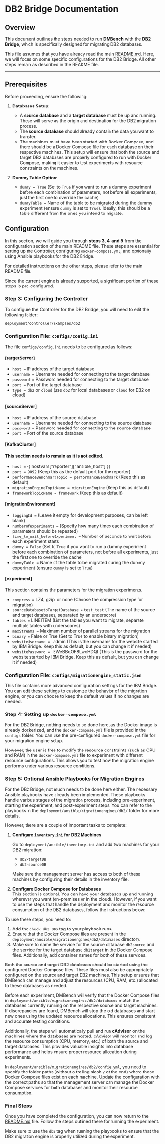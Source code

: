 
# DB2 Bridge Documentation

## Overview

This document outlines the steps needed to run **DMBench** with the **DB2 Bridge**, which is specifically designed for migrating DB2 databases.  

This file assumes that you have already read the main [README.md](README.md). Here, we will focus on some specific configurations for the DB2 Bridge. All other steps remain as described in the README file.

---

## Prerequisites

Before proceeding, ensure the following:

1. **Databases Setup**:  
   - A **source database** and a **target database** must be up and running. These will serve as the origin and destination for the DB2 migration process.  
   - The **source database** should already contain the data you want to transfer.  
   - The machines must have been started with Docker Compose, and there should be a Docker Compose file for each database on their respective machines. This setup will ensure that both the source and target DB2 databases are properly configured to run with Docker Compose, making it easier to test experiments with resource constraints on the machines.

2. **Dummy Table Option**:  
   - `dummy = True` (Set to `True` if you want to run a dummy experiment before each combination of parameters, not before all experiments, just the first one to override the cache)  
   - `dummyTable =` Name of the table to be migrated during the dummy experiment (ensure `dummy` is set to `True`).  Ideally, this should be a table different from the ones you intend to migrate.

## Configuration

In this section, we will guide you through **steps 3, 4, and 5** from the configuration section of the main README file. These steps are essential for setting up the Controller, configuring `docker-compose.yml`, and optionally using Ansible playbooks for the DB2 Bridge. 

For detailed instructions on the other steps, please refer to the main README file.

Since the current engine is already supported, a significant portion of these steps is pre-configured.

### Step 3: Configuring the Controller

To configure the Controller for the DB2 Bridge, you will need to edit the following folder:

`deployment/controller/examples/db2`

### Configuration File: `configs/config.ini`

The file `configs/config.ini` needs to be configured as follows:

#### [targetServer]

- `host =` IP address of the target database  
- `username =` Username needed for connecting to the target database  
- `password =` Password needed for connecting to the target database  
- `port =` Port of the target database  
- `type = db2` or `cloud` (use `db2` for local databases or `cloud` for DB2 on cloud)

#### [sourceServer]

- `host =` IP address of the source database  
- `username =` Username needed for connecting to the source database  
- `password =` Password needed for connecting to the source database  
- `port =` Port of the source database  

#### [KafkaCluster]

#### This section needs to remain as it is not edited.
- `host =` {{ hostvars["reporter"]["ansible_host"] }} 
- `port = 9092` (Keep this as the default port for the reporter)  
- `performanceBenchmarkTopic = performanceBenchmark` (Keep this as default)  
- `migrationEngineTopicName = migrationEngine` (Keep this as default)  
- `frameworkTopicName = framework` (Keep this as default)

#### [migrationEnvironment]

- `loggingId =` (Leave it empty for development purposes, can be left blank)  
- `numberofexperiments =` (Specify how many times each combination of parameters should be repeated)  
- `time_to_wait_beforeExperiment =` Number of seconds to wait before each experiment starts  
- `dummy = False` (Set to `True` if you want to run a dummy experiment before each combination of parameters, not before all experiments, just the first one to override the cache)  
- `dummyTable =` Name of the table to be migrated during the dummy experiment (ensure `dummy` is set to `True`)

#### [experiment]

This section contains the parameters for the migration experiments.

- `compress =` LZ4, gzip, or none (Choose the compression type for migration)  
- `sourceDatabasetoTargetDatabase =` `test_test` (The name of the source and target databases, separated by an underscore)  
- `tables =` LINEITEM (List the tables you want to migrate, separate multiple tables with underscores)  
- `maxStreams =` Maximum number of parallel streams for the migration  
- `binary =` False or True (Set to True to enable binary migration)
- `websiteUsername = ` admin (This is the username for the website started by IBM Bridge. Keep this as default, but you can change it if needed) 
- `websitePassword = ` EWeBBqOF8LwcHDQI (This is the password for the website started by IBM Bridge. Keep this as default, but you can change it if needed)

### Configuration File: `configs/migrationengine_static.json`

This file contains more advanced configuration settings for the IBM Bridge. You can edit these settings to customize the behavior of the migration engine, or you can choose to keep the default values if no changes are needed.

### Step 4: Setting up `docker-compose.yml`

For the DB2 Bridge, nothing needs to be done here, as the Docker image is already dockerized, and the `docker-compose.yml` file is provided in the `configs` folder. You can use the pre-configured `docker-compose.yml` file for your migration engine setup.

However, the user is free to modify the resource constraints (such as CPU and RAM) in the `docker-compose.yml` file to experiment with different resource configurations. This allows you to test how the migration engine performs under various resource conditions.



### Step 5: Optional Ansible Playbooks for Migration Engines

For the DB2 Bridge, not much needs to be done here either. The necessary Ansible playbooks have already been implemented. These playbooks handle various stages of the migration process, including pre-experiment, starting the experiment, and post-experiment steps. You can refer to the playbooks in the `deployment/ansible/migrationengines/db2/` folder for more details.

However, there are a couple of important tasks to complete:

1. **Configure `inventory.ini` for DB2 Machines**

   Go to `deployment/ansible/inventory.ini` and add two machines for your DB2 migration:

   - `db2-targetDB`
   - `db2-sourceDB`

   Make sure the management server has access to both of these machines by configuring their details in the inventory file.

2. **Configure Docker Compose for Databases**  
This section is optional. You can have your databases up and running wherever you want (on-premises or in the cloud). However, if you want to use the steps that handle the deployment and monitor the resource consumption of the DB2 databases, follow the instructions below:

To use these steps, you need to:
1. Add the `check_db2_DBs` tag to your playbook runs.
2. Ensure that the Docker Compose files are present in the `deployment/ansible/migrationengines/db2/databases` directory.  
3. Make sure to name the service for the source database `db2source` and the service for the target database `db2target` in the Docker Compose files. Additionally, add container names for both of these services.

Both the source and target DB2 databases should be started using the configured Docker Compose files. These files must also be appropriately configured on the source and target DB2 machines. This setup ensures that DMBench can manage and adjust the resources (CPU, RAM, etc.) allocated to these databases as needed.

Before each experiment, DMBench will verify that the Docker Compose files in `deployment/ansible/migrationengines/db2/databases` match the databases currently running on the respective source and target machines. If discrepancies are found, DMBench will stop the old databases and start new ones using the updated resource allocations. This ensures consistent and accurate testing conditions.

Additionally, the steps will automatically pull and run **cAdvisor** on the machines where the databases are hosted. cAdvisor will monitor and log the resource consumption (CPU, memory, etc.) of both the source and target databases. This provides valuable insights into database performance and helps ensure proper resource allocation during experiments.

In `deployment/ansible/migrationengines/db2/config.yml`, you need to specify the folder paths (without a trailing slash `/` at the end) where these Docker Compose files exist on each machine. Update the configuration with the correct paths so that the management server can manage the Docker Compose services for both databases and monitor their resource consumption.


### Final Steps

Once you have completed the configuration, you can now return to the [README.md](README.md) file. Follow the steps outlined there for running the experiment. 

Make sure to use the `db2` tag when running the playbooks to ensure that the DB2 migration engine is properly utilized during the experiment.

